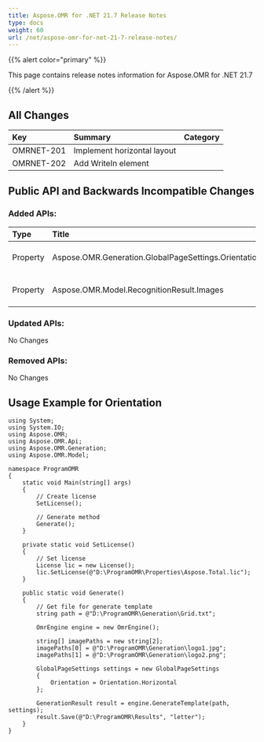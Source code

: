 ```yaml
---
title: Aspose.OMR for .NET 21.7 Release Notes
type: docs
weight: 60
url: /net/aspose-omr-for-net-21-7-release-notes/
---
```


{{% alert color="primary" %}} 

This page contains release notes information for Aspose.OMR for .NET 21.7

{{% /alert %}} 
## **All Changes**
|**Key**|**Summary**|**Category**|
| :- | :- | :- |
|OMRNET-201|Implement horizontal layout|
|OMRNET-202|Add WriteIn element|

## **Public API and Backwards Incompatible Changes**
### **Added APIs:**

|**Type**|**Title**|**Description**|
| :- | :- | :- |
|Property|Aspose.OMR.Generation.GlobalPageSettings.Orientation|The orientation of the Page|
|Property|Aspose.OMR.Model.RecognitionResult.Images|List of Write-in fild Images|

### **Updated APIs:**

No Changes

### **Removed APIs:**

No Changes

## **Usage Example for Orientation**
```code
using System;
using System.IO;
using Aspose.OMR;
using Aspose.OMR.Api;
using Aspose.OMR.Generation;
using Aspose.OMR.Model;

namespace ProgramOMR
{
    static void Main(string[] args)
    {
        // Create license
        SetLicense();   

        // Generate method
        Generate();
    }

    private static void SetLicense()
    {
        // Set license 
        License lic = new License();
        lic.SetLicense(@"D:\ProgramOMR\Properties\Aspose.Total.lic");
    }

    public static void Generate()
    {
        // Get file for generate template
        string path = @"D:\ProgramOMR\Generation\Grid.txt";

        OmrEngine engine = new OmrEngine();

        string[] imagePaths = new string[2];
        imagePaths[0] = @"D:\ProgramOMR\Generation\logo1.jpg";
        imagePaths[1] = @"D:\ProgramOMR\Generation\logo2.png";

        GlobalPageSettings settings = new GlobalPageSettings
        {
            Orientation = Orientation.Horizontal
        };

        GenerationResult result = engine.GenerateTemplate(path, settings);
        result.Save(@"D:\ProgramOMR\Results", "letter");
    }
}
```